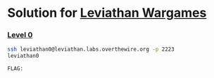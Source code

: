 # Solution for [Leviathan Wargames](http://overthewire.org/wargames/leviathan/)



### [Level 0](http://overthewire.org/wargames/leviathan/leviathan1.html)
```sh
ssh leviathan0@leviathan.labs.overthewire.org -p 2223
leviathan0

```
``` FLAG: ```